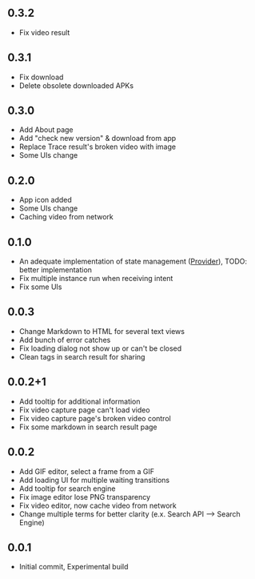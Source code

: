 ## 0.3.2

* Fix video result

## 0.3.1

* Fix download
* Delete obsolete downloaded APKs

## 0.3.0

* Add About page
* Add "check new version" & download from app
* Replace Trace result's broken video with image
* Some UIs change

## 0.2.0

* App icon added
* Some UIs change
* Caching video from network

## 0.1.0

* An adequate implementation of state management ([Provider](https://pub.dev/packages/provider)), TODO: better implementation
* Fix multiple instance run when receiving intent
* Fix some UIs

## 0.0.3

* Change Markdown to HTML for several text views
* Add bunch of error catches
* Fix loading dialog not show up or can't be closed
* Clean tags in search result for sharing

## 0.0.2+1

* Add tooltip for additional information
* Fix video capture page can't load video
* Fix video capture page's broken video control
* Fix some markdown in search result page 

## 0.0.2

* Add GIF editor, select a frame from a GIF
* Add loading UI for multiple waiting transitions
* Add tooltip for search engine
* Fix image editor lose PNG transparency
* Fix video editor, now cache video from network
* Change multiple terms for better clarity (e.x. Search API --> Search Engine)

## 0.0.1

* Initial commit, Experimental build